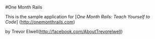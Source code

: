#One Month Rails

This is the sample application for 
[*One Month Rails: Teach Yourself to Code*] (http://onemonthrails.com)

by Trevor Elwell(http://facebook.com/AboutTrevorelwell)